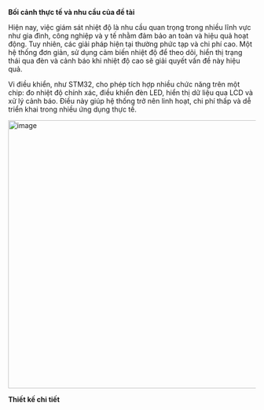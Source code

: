 **Bối cảnh thực tế và nhu cầu của đề tài**

Hiện nay, việc giám sát nhiệt độ là nhu cầu quan trọng trong nhiều lĩnh vực như gia đình, công nghiệp và y tế nhằm đảm bảo an toàn và hiệu quả hoạt động. Tuy nhiên, các giải pháp hiện tại thường phức tạp và chi phí cao. Một hệ thống đơn giản, sử dụng cảm biến nhiệt độ để theo dõi, hiển thị trạng thái qua đèn và cảnh báo khi nhiệt độ cao sẽ giải quyết vấn đề này hiệu quả.


Vi điều khiển, như STM32, cho phép tích hợp nhiều chức năng trên một chip: đo nhiệt độ chính xác, điều khiển đèn LED, hiển thị dữ liệu qua LCD và xử lý cảnh báo. Điều này giúp hệ thống trở nên linh hoạt, chi phí thấp và dễ triển khai trong nhiều ứng dụng thực tế.

<img width="638" height="546" alt="image" src="https://github.com/user-attachments/assets/528a7b8d-d796-4b9e-bc10-2e4b0a6c9854" />

**Thiết kế chi tiết**


